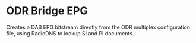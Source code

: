 ODR Bridge EPG
==============

Creates a DAB EPG bitstream directly from the ODR multiplex configuration file, using RadioDNS to lookup SI and PI documents.
